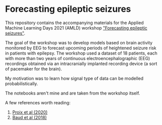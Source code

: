 # Forecasting epileptic seizures

This repository contains the accompanying materials for the Applied Machine Learning Days 2021 (AMLD) workshop ["Forecasting epileptic seizures"](https://appliedmldays.org/events/amld-epfl-2021/workshops/forecasting-epileptic-seizures).

The goal of the workshop was to develop models based on brain activity monitored by EEG to forecast upcoming periods of heightened seizure risk in patients with epilepsy. The workshop used a dataset of 18 patients, each with more than two years of continuous electroencephalographic (EEG) recordings obtained via an intracranially implanted recording device (a sort of pacemaker for the brain).

My motivation was to learn how signal type of data can be modelled probabilistically.

The notebooks aren't mine and are taken from the workshop itself.

A few references worth reading:
1) [Proix et al (2020)](https://doi.org/10.1016/S1474-4422(20)30396-3)
2) [Baud et al (2018)](https://doi.org/10.1038/s41467-017-02577-y)
